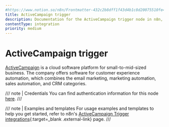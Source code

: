 ```yaml
---
#https://www.notion.so/n8n/Frontmatter-432c2b8dff1f43d4b1c8d20075510fe4
title: ActiveCampaign trigger
description: Documentation for the ActiveCampaign trigger node in n8n, a workflow automation platform. Includes details of operations and configuration, and links to examples and credentials information.
contentType: integration
priority: medium
---
```


# ActiveCampaign trigger

[ActiveCampaign](https://www.activecampaign.com/) is a cloud software platform for small-to-mid-sized business. The company offers software for customer experience automation, which combines the email marketing, marketing automation, sales automation, and CRM categories.

/// note | Credentials
You can find authentication information for this node [here](/integrations/builtin/credentials/activecampaign/).
///

///  note  | Examples and templates
For usage examples and templates to help you get started, refer to n8n's [ActiveCampaign Trigger integrations](https://n8n.io/integrations/activecampaign-trigger/){:target=_blank .external-link} page.
///
